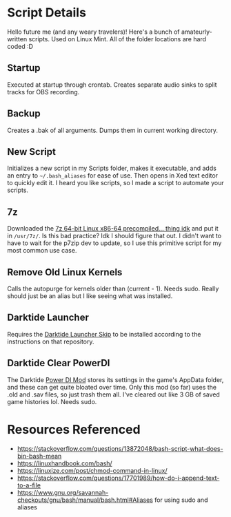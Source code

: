 # Script Details
Hello future me (and any weary travelers)! Here's a bunch of amateurly-written scripts. Used on Linux Mint. All of the folder locations are hard coded :D
## Startup
Executed at startup through crontab. Creates separate audio sinks to split tracks for OBS recording.

## Backup
Creates a .bak of all arguments. Dumps them in current working directory.

## New Script
Initializes a new script in my Scripts folder, makes it executable, and adds an entry to `~/.bash_aliases` for ease of use. Then opens in Xed text editor to quickly edit it. I heard you like scripts, so I made a script to automate your scripts.

## 7z
Downloaded the [7z 64-bit Linux x86-64 precompiled... thing idk](https://www.7-zip.org/download.html) and put it in `/usr/7z/`. Is this bad practice? Idk I should figure that out. I didn't want to have to wait for the p7zip dev to update, so I use this primitive script for my most common use case.

## Remove Old Linux Kernels
Calls the autopurge for kernels older than (current - 1). Needs sudo. Really should just be an alias but I like seeing what was installed.

## Darktide Launcher
Requires the [Darktide Launcher Skip](https://github.com/ronvoluted/darktide-launcher-skip) to be installed according to the instructions on that repository. 

## Darktide Clear PowerDI
The Darktide [Power DI Mod](https://www.nexusmods.com/warhammer40kdarktide/mods/281) stores its settings in the game's AppData folder, and these can get quite bloated over time. Only this mod (so far) uses the .old and .sav files, so just trash them all. I've cleared out like 3 GB of saved game histories lol. Needs sudo.

# Resources Referenced
- https://stackoverflow.com/questions/13872048/bash-script-what-does-bin-bash-mean
- https://linuxhandbook.com/bash/
- https://linuxize.com/post/chmod-command-in-linux/
- https://stackoverflow.com/questions/17701989/how-do-i-append-text-to-a-file
- https://www.gnu.org/savannah-checkouts/gnu/bash/manual/bash.html#Aliases    for using sudo and aliases
